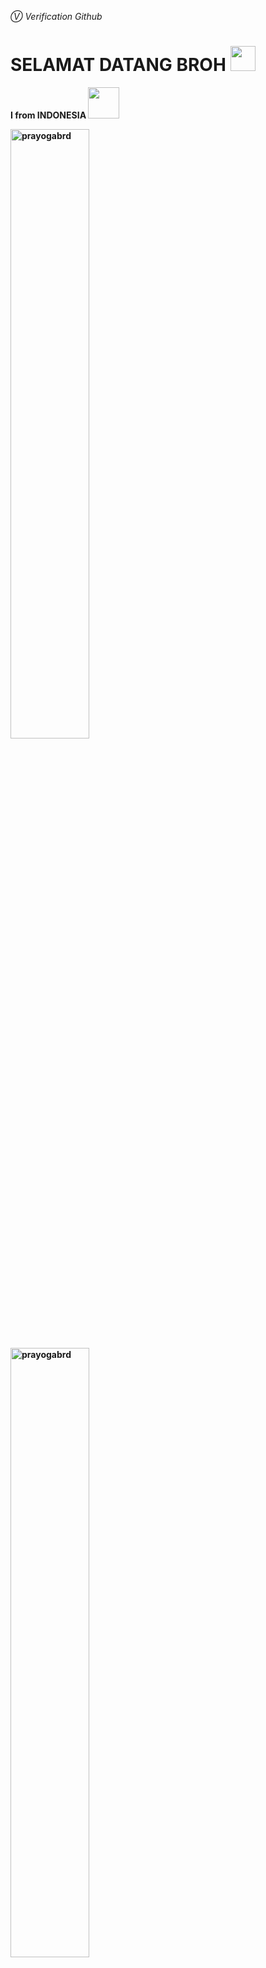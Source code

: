 *Ⓥ Verification Github*

# SELAMAT DATANG BROH <img src="https://raw.githubusercontent.com/iampavangandhi/iampavangandhi/master/gifs/Hi.gif" width="40px">

<b>I from INDONESIA <img src="https://thumbs.gfycat.com/PerfectVictoriousHairstreakbutterfly-max-1mb.gif" width="50px"><br>
<!-- Mau Reupload bang gk bakal bisa lu wkwkwk -->
<p><img align="center" width=50% src="https://camo.githubusercontent.com/771020a641b04b0f7f3d8c01fbc1fabb849a15fba6d24e9775c02fa57b1f56bb/68747470733a2f2f6769746875622d726561646d652d73746174732e76657263656c2e6170702f6170693f757365726e616d653d50363737686c2673686f775f69636f6e733d7472756526686964653d636f6e74726962732c707273" alt="prayogabrd" /> <img align="center" width=50% src="https://camo.githubusercontent.com/1ae9c8fb6086d0e4d4838d9c552f01431b07944ccad9c47c450b5a6add7fabd2/68747470733a2f2f6769746875622d726561646d652d73746174732e76657263656c2e6170702f6170692f746f702d6c616e67732f3f757365726e616d653d50363737686c266c61796f75743d636f6d70616374" alt="prayogabrd" /></p><br>
<!-- mak gua mau ngereupload mak -->
<h2> Sosial Media</h2>

<!-- wkwk -->
<!-- WEE TUKANG REUPLOAD MANA NICH-->
<b>• Instagram gw & temen" gw<br>
<a href="https://instagram.com/prayoga_brd/" target="black"><img align="center" src="https://avatars.githubusercontent.com/u/72582850?v=4" alt="Prayogabrd" height="100" width="100" /></a>
<a href="https://instagram.com/ramadan_0101" target="black"><img align="center" src="https://i.ibb.co/hXznDCK/download-2.jpg" alt="ramadan_0101" height="100" width="100" /></a>
<a href="https://instagram.com/hampir_tolol/" target="black"><img align="center" src="https://i.ibb.co/hKrw4rc/Aziz-2-20210305-212358.jpg" alt="AzizAL" height="100" width="100" /></a><br>
<b>• Sosial Media Aing sendiri<br>
<b>· <a href="https://desty.page/prayogabrd" target="blue"><img align="center" src="https://encrypted-tbn0.gstatic.com/images?q=tbn:ANd9GcSWWXXKkYuzIAdnWh6ctTaBXhg0_76ML7ciO76-h0OEImcRZYH20V-2XOo&s=10" alt="Prayogabrd" height="30" width="30" /></a> : [prayogabrd.com](https://desty.page/prayogabrd)<br>
<b>·<a href="https://www.instagram.com/prayoga_brd/" target="pink"><img align="center" src="https://cdn.jsdelivr.net/npm/simple-icons@3.0.1/icons/instagram.svg" alt="Prayogabrd" height="30" width="40" /></a>: [@prayoga_brd](https://instagram.com/prayoga_brd/)<br>
<b>·<a href="https://m.youtube.com/channel/UC9i_ITB0fJpvOcnHMMC9Ysg" target="red"><img align="center" src="https://cdn.jsdelivr.net/npm/simple-icons@3.0.1/icons/youtube.svg" alt="Prayogabrd" height="30" width="40" /></a>: [PrayogaBRD](https://m.youtube.com/channel/UC9i_ITB0fJpvOcnHMMC9Ysg)<br>
<b>· <a href="https://github.com/P677hl" target="black"><img align="center" src="https://encrypted-tbn0.gstatic.com/images?q=tbn:ANd9GcTRCrp_KCMneZX0Vss31eJ6EW1MsJy4n7a_6PDaOrFlU8qs-ycU&s" alt="P677hl" height="31" width="31" /></a> : [P677hl.io/github](https://github.com/P677hl)<br>
<b>Thanks broh<br>